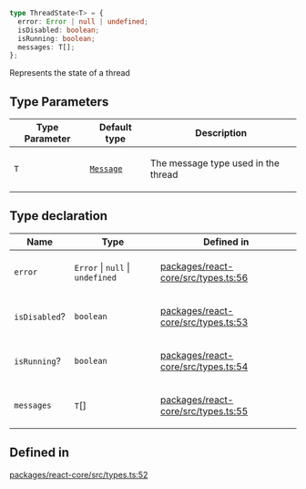 ```ts
type ThreadState<T> = {
  error: Error | null | undefined;
  isDisabled: boolean;
  isRunning: boolean;
  messages: T[];
};
```

Represents the state of a thread

## Type Parameters

<table>
<thead>
<tr>
<th>Type Parameter</th>
<th>Default type</th>
<th>Description</th>
</tr>
</thead>
<tbody>
<tr>
<td>

`T`

</td>
<td>

[`Message`](Message.md)

</td>
<td>

The message type used in the thread

</td>
</tr>
</tbody>
</table>

## Type declaration

<table>
<thead>
<tr>
<th>Name</th>
<th>Type</th>
<th>Defined in</th>
</tr>
</thead>
<tbody>
<tr>
<td>

`error`

</td>
<td>

`Error` \| `null` \| `undefined`

</td>
<td>

[packages/react-core/src/types.ts:56](https://github.com/thesysdev/crayonai/blob/6eac6f4f2cad380ceb23505021a977f1a24045b3/frontend-sdk/packages/react-core/src/types.ts#L56)

</td>
</tr>
<tr>
<td>

`isDisabled`?

</td>
<td>

`boolean`

</td>
<td>

[packages/react-core/src/types.ts:53](https://github.com/thesysdev/crayonai/blob/6eac6f4f2cad380ceb23505021a977f1a24045b3/frontend-sdk/packages/react-core/src/types.ts#L53)

</td>
</tr>
<tr>
<td>

`isRunning`?

</td>
<td>

`boolean`

</td>
<td>

[packages/react-core/src/types.ts:54](https://github.com/thesysdev/crayonai/blob/6eac6f4f2cad380ceb23505021a977f1a24045b3/frontend-sdk/packages/react-core/src/types.ts#L54)

</td>
</tr>
<tr>
<td>

`messages`

</td>
<td>

`T`[]

</td>
<td>

[packages/react-core/src/types.ts:55](https://github.com/thesysdev/crayonai/blob/6eac6f4f2cad380ceb23505021a977f1a24045b3/frontend-sdk/packages/react-core/src/types.ts#L55)

</td>
</tr>
</tbody>
</table>

## Defined in

[packages/react-core/src/types.ts:52](https://github.com/thesysdev/crayonai/blob/6eac6f4f2cad380ceb23505021a977f1a24045b3/frontend-sdk/packages/react-core/src/types.ts#L52)
